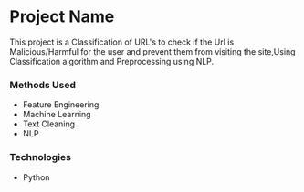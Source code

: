 
# Project Name
This project is a Classification of URL's to check if the Url is Malicious/Harmful for the user and prevent them from visiting the site,Using Classification algorithm and Preprocessing using NLP.


### Methods Used
* Feature Engineering
* Machine Learning
* Text Cleaning
* NLP


### Technologies 
* Python






